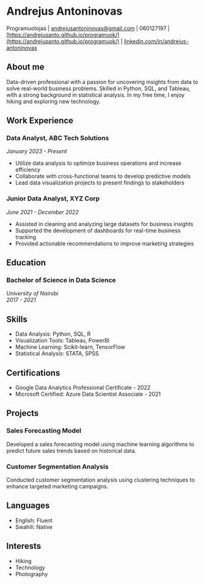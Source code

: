 # Andrejus Antoninovas
Programuotojas
| [andrejusantoninovas@gmail.com](mailto:andrejusantoninovas@gmail.com)
| 060127197
| [https://andrejusanto.github.io/programuok/](https://andrejusanto.github.io/programuok/)
| [linkedin.com/in/andrejus-antoninovas](https://www.linkedin.com/in/andrejus-antoninovas-58a802b6/)

## About me
Data-driven professional with a passion for uncovering insights from data to solve real-world business problems. Skilled in Python, SQL, and Tableau, with a strong background in statistical analysis. In my free time, I enjoy hiking and exploring new technology.

## Work Experience

### Data Analyst, ABC Tech Solutions
*January 2023 - Present*

- Utilize data analysis to optimize business operations and increase efficiency
- Collaborate with cross-functional teams to develop predictive models
- Lead data visualization projects to present findings to stakeholders

### Junior Data Analyst, XYZ Corp
*June 2021 - December 2022*

- Assisted in cleaning and analyzing large datasets for business insights
- Supported the development of dashboards for real-time business tracking
- Provided actionable recommendations to improve marketing strategies

## Education

### Bachelor of Science in Data Science  
*University of Nairobi*  
*2017 - 2021*

## Skills

- Data Analysis: Python, SQL, R
- Visualization Tools: Tableau, PowerBI
- Machine Learning: Scikit-learn, TensorFlow
- Statistical Analysis: STATA, SPSS

## Certifications

- Google Data Analytics Professional Certificate - 2022
- Microsoft Certified: Azure Data Scientist Associate - 2021

## Projects

### Sales Forecasting Model
Developed a sales forecasting model using machine learning algorithms to predict future sales trends based on historical data.

### Customer Segmentation Analysis
Conducted customer segmentation analysis using clustering techniques to enhance targeted marketing campaigns.

## Languages

- English: Fluent
- Swahili: Native

## Interests

- Hiking
- Technology
- Photography
